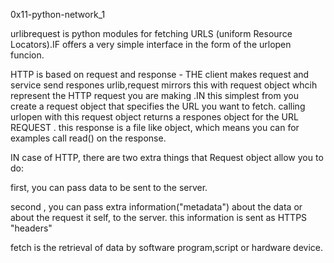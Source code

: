 0x11-python-network_1

urlibrequest is python modules for fetching URLS  (uniform Resource Locators).IF offers a 
very simple interface in the form of the urlopen funcion.

HTTP is based on request and response - THE client makes request and service
send respones urlib,request mirrors this with request object whcih represent
the HTTP request you are making .IN this simplest from you create a request
object that specifies the URL you want to fetch. calling urlopen with this
request object returns a respones object for the URL REQUEST . this response 
is a file like object, which means you can for examples call read() on the response.

IN case of HTTP, there are two extra things that Request object allow you to do:

first, you can pass data to be sent to the server.

second , you can pass extra information("metadata") about the 
data or about the request it self, to the server. this information
is sent as HTTPS "headers"

fetch is the retrieval of data by software program,script or hardware device.

